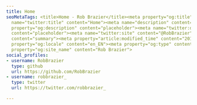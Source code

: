 ```yaml
---
title: Home
seoMetaTags: <title>Home - Rob Brazier</title><meta property="og:title" content="Home"><meta
  name="twitter:title" content="Home"><meta name="description" content="placeholder"><meta
  property="og:description" content="placeholder"><meta name="twitter:description"
  content="placeholder"><meta name="twitter:site" content="@RobBrazier"><meta name="twitter:card"
  content="summary"><meta property="article:modified_time" content="2017-12-31T15:56:04Z"><meta
  property="og:locale" content="en_EN"><meta property="og:type" content="article"><meta
  property="og:site_name" content="Rob Brazier">
social_profiles:
- username: RobBrazier
  type: github
  url: https://github.com/RobBrazier
- username: robbrazier_
  type: twitter
  url: https://twitter.com/robbrazier_

---
```

